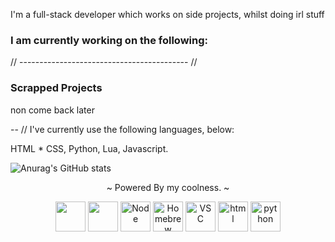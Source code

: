 I'm a full-stack developer which works on side projects, whilst doing irl stuff


### I am currently working on the following:


// ------------------------------------------ //

### Scrapped Projects 
non come back later

-- // I've currently use the following languages, below:

HTML * CSS,
Python,
Lua,
Javascript.


![Anurag's GitHub stats](https://github-readme-stats.vercel.app/api?username=tribeic&show_icons=true&theme=radical)



<div align="center">
<p>~ Powered By my coolness. ~</p>
<img src="https://cdn.svgporn.com/logos/javascript.svg" width="48" height="48">
<img src="https://cdn.svgporn.com/logos/css-3.svg" width="48" height="48">
<img src="https://cdn.svgporn.com/logos/nodejs-icon.svg" alt="Node" width="48" height="48">
<img src="https://cdn.svgporn.com/logos/homebrew.svg" alt="Homebrew" width="48" height="48">
<img src="https://cdn.svgporn.com/logos/visual-studio-code.svg" alt="VSC" width="48" height="48">
<img src="https://cdn.svgporn.com/logos/html-5.svg" alt="html" width="48" height="48">
<img src="https://cdn.svgporn.com/logos/python.svg" alt="python" width="48" height="48">

